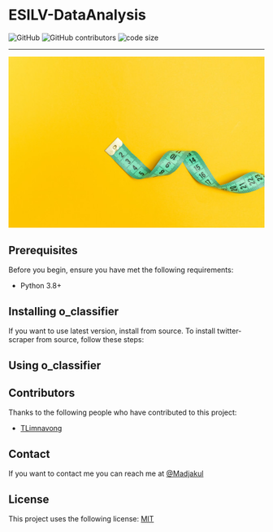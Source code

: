 # ESILV-DataAnalysis

![GitHub](https://img.shields.io/github/license/Madjakul/ESILV-DataAnalysis) ![GitHub contributors](https://img.shields.io/github/contributors/Madjakul/ESILV-DataAnalysis) ![code size](https://img.shields.io/github/languages/code-size/Madjakul/ESILV-DataAnalysis)
___

<p align="center">
  <img src="https://github.com/Madjakul/ESILV-DataAnalysis/blob/main/assets/o_classifier.jpg" />
</p>


## Prerequisites

Before you begin, ensure you have met the following requirements:

* Python 3.8+


## Installing o_classifier

If you want to use latest version, install from source. To install twitter-scraper from source, follow these steps:


## Using o_classifier


## Contributors

Thanks to the following people who have contributed to this project:

* [TLimnavong]


## Contact
If you want to contact me you can reach me at [@Madjakul]


## License
This project uses the following license: [MIT]


[TLimnavong]: https://github.com/TLimnavong
[@Madjakul]: https://twitter.com/Madjakul
[MIT]: https://github.com/Madjakul/ESILV-DataAnalysis/blob/main/LICENSE
